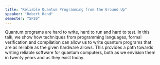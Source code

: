 ```yaml
---
title: "Reliable Quantum Programming from the Ground Up"
speaker: "Robert Rand"
semester: "SP20"
---
```


Quantum programs are hard to write, hard to run and hard to test. In this talk, we show how techniques from programming languages, formal verification and compilation can allow us to write quantum programs that are as reliable as the given hardware allows. This provides a path towards writing reliable software for quantum computers, both as we envision them in twenty years and as they exist today.
